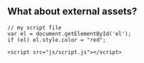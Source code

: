## What about external assets?

```
// my script file
var el = document.getElementById('el');
if (el) el.style.color = "red";
```

```
<script src="js/script.js"></script>
```